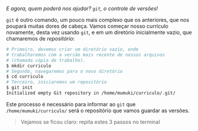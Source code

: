 _E agora, quem poderá nos ajudar? `git`, o controle de versões!_

`git` é outro comando, um pouco mais complexo que os anteriores, que nos poupará muitas dores de cabeça. Vamos começar nosso currículo novamente, desta vez usando `git`, e em um diretório inicialmente vazio, que chamaremos de _repositório_:

```bash
# Primeiro, devemos criar um diretório vazio, onde
# trabalharemos com a versão mais recente de nossos arquivos
# (chamada cópia de trabalho).
$ mkdir curriculo
# Segundo, navegaremos para o novo diretório
$ cd curriculo
# Terceiro, iniciaremos um repositório
$ git init
Initialized empty Git repository in /home/mumuki/curriculo/.git/
```

Este processo é necessário para informar ao `git` que `/home/mumuki/curriculo/` será o repositório que vamos guardar as versões.

> Vejamos se ficou claro: repita estes 3 passos no terminal
